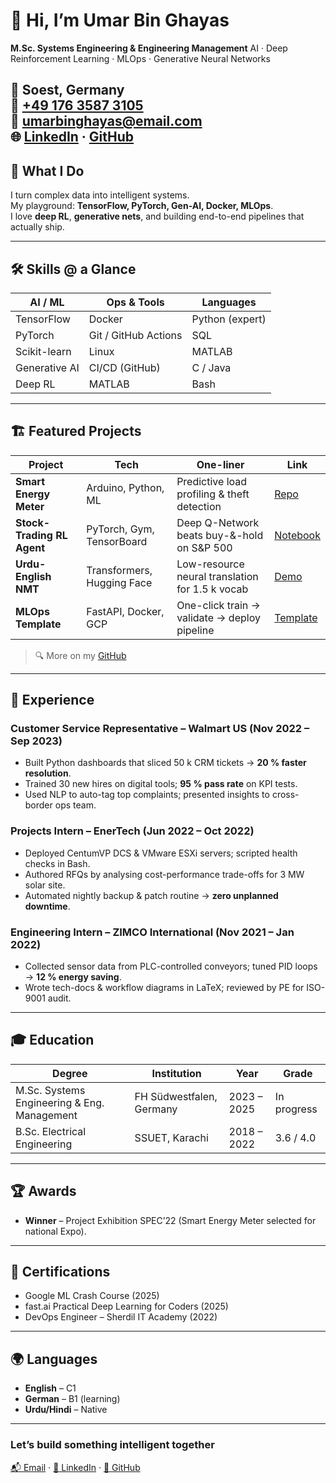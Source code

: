 # 👋 Hi, I’m Umar Bin Ghayas  
**M.Sc. Systems Engineering & Engineering Management**
AI · Deep Reinforcement Learning · MLOps · Generative Neural Networks

📍 Soest, Germany  
📱 [+49 176 3587 3105](tel:+4917635873105)  
📧 [umarbinghayas@email.com](mailto:umarbinghayas@email.com)  
🌐 [LinkedIn](https://linkedin.com/in/umar-ghayas) · [GitHub](https://github.com/umarghayas)
---

## 🚀 What I Do
I turn complex data into intelligent systems.  
My playground: **TensorFlow, PyTorch, Gen-AI, Docker, MLOps**.  
I love **deep RL**, **generative nets**, and building end-to-end pipelines that actually ship.

---

## 🛠️ Skills @ a Glance

| AI / ML | Ops & Tools | Languages |
|---------|-------------|-----------|
| TensorFlow | Docker | Python (expert) |
| PyTorch | Git / GitHub Actions | SQL |
| Scikit-learn | Linux | MATLAB |
| Generative AI | CI/CD (GitHub) | C / Java |
| Deep RL | MATLAB | Bash |

---

## 🏗️ Featured Projects

| Project | Tech | One-liner | Link |
|---------|------|-----------|------|
| **Smart Energy Meter** | Arduino, Python, ML | Predictive load profiling & theft detection | [Repo](https://github.com/umarghayas/smart-meter) |
| **Stock-Trading RL Agent** | PyTorch, Gym, TensorBoard | Deep Q-Network beats buy-&-hold on S&P 500 | [Notebook](https://github.com/umarghayas/RL-Trader) |
| **Urdu-English NMT** | Transformers, Hugging Face | Low-resource neural translation for 1.5 k vocab | [Demo](https://huggingface.co/umarghayas/ur-en-nmt) |
| **MLOps Template** | FastAPI, Docker, GCP | One-click train → validate → deploy pipeline | [Template](https://github.com/umarghayas/mlops-template) |

> 🔍 More on my [GitHub](https://github.com/umarghayas)

---

## 💼 Experience

### Customer Service Representative – **Walmart US** (Nov 2022 – Sep 2023)
- Built Python dashboards that sliced 50 k CRM tickets → **20 % faster resolution**.  
- Trained 30 new hires on digital tools; **95 % pass rate** on KPI tests.  
- Used NLP to auto-tag top complaints; presented insights to cross-border ops team.

### Projects Intern – **EnerTech** (Jun 2022 – Oct 2022)
- Deployed CentumVP DCS & VMware ESXi servers; scripted health checks in Bash.  
- Authored RFQs by analysing cost-performance trade-offs for 3 MW solar site.  
- Automated nightly backup & patch routine → **zero unplanned downtime**.

### Engineering Intern – **ZIMCO International** (Nov 2021 – Jan 2022)
- Collected sensor data from PLC-controlled conveyors; tuned PID loops → **12 % energy saving**.  
- Wrote tech-docs & workflow diagrams in LaTeX; reviewed by PE for ISO-9001 audit.

---

## 🎓 Education

| Degree | Institution | Year | Grade |
|--------|-------------|------|-------|
| M.Sc. Systems Engineering & Eng. Management | FH Südwestfalen, Germany | 2023 – 2025 | In progress |
| B.Sc. Electrical Engineering | SSUET, Karachi | 2018 – 2022 | 3.6 / 4.0 |

---

## 🏆 Awards
- **Winner** – Project Exhibition SPEC’22 (Smart Energy Meter selected for national Expo).

---

## 📜 Certifications
- Google ML Crash Course (2025)  
- fast.ai Practical Deep Learning for Coders (2025)  
- DevOps Engineer – Sherdil IT Academy (2022)

---

## 🌍 Languages
- **English** – C1  
- **German** – B1 (learning)  
- **Urdu/Hindi** – Native

---


### Let’s build something intelligent together  
[📬 Email](mailto:umarbinghayas@email.com) · [💼 LinkedIn](https://www.linkedin.com/in/umarghayas/) · [🐙 GitHub](https://github.com/umarghayas)


</div
